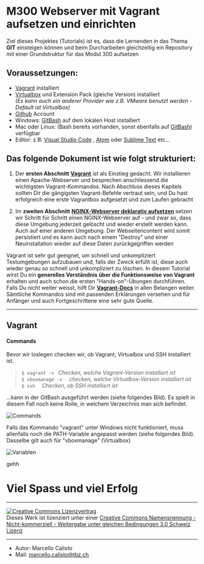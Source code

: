 [10]: https://github.com
[20]: https://www.vagrantup.com/docs


# M300 Webserver mit Vagrant aufsetzen und einrichten

Ziel dieses Projektes (Tutorials) ist es, dass die Lernenden in das Thema **GIT** einsteigen können und beim Durcharbeiten gleichzeitig ein Repository mit einer Grundstruktur für das Modul 300 aufsetzen<br>

## Voraussetzungen:
- [Vagrant](https://www.vagrantup.com/) installiert
- [Virtualbox](https://www.virtualbox.org/wiki/Downloads) und Extension Pack (gleiche Version) installiert <br>_(Es kann auch ein anderer Provider wie z.B. VMware benutzt werden - Default ist Virtualbox)_
- [Github](https://github.com/) Account
- Windows: [GitBash](https://git-scm.com/downloads) auf dem lokalen Host installiert
- Mac oder Linux: (Bash bereits vorhanden, sonst ebenfalls auf [GitBash](https://git-scm.com/downloads)) verfügbar
- Editor: z.B: [Visual Studio Code](https://code.visualstudio.com/) , [Atom](https://atom.io/) oder [Sublime Text](https://www.sublimetext.com/) etc...

## Das folgende Dokument ist wie folgt strukturiert:
1. Der **ersten Abschnitt** **[Vagrant](#vagrant)** ist als Einstieg gedacht. Wir installieren einen Apache-Webserver und besprechen anschliessend die wichtigsten Vagrant-Kommandos. Nach Abschluss dieses Kapitels sollten Dir die gängigsten Vagrant-Befehle vertraut sein, und Du hast erfolgreich eine erste Vagrantbox aufgesetzt und zum Laufen gebracht  

2. Im **zweiten Abschnitt** **[NGINX-Webserver deklarativ aufsetzen](#nginx-webserver-deklarativ-aufsetzen)** setzen wir Schritt für Schritt einen NGINX-Webserver auf - und zwar so, dass diese Umgebung jederzeit gelöscht und wieder erstellt werden kann. Auch auf einer anderen Umgebung. Der Webseitencontent wird somit persistiert und es kann auch nach einem "Destroy" und einer Neuinstallation wieder auf diese Daten zurückgegriffen werden


Vagrant ist sehr gut geeignet, um schnell und unkompliziert Testumgebungen aufzubauen und, falls der Zweck erfüllt ist, diese auch wieder genau so schnell und unkompliziert zu löschen. In diesem Tutorial wirst Du ein **generelles Verständnis über die Funktionsweise von Vagrant** erhalten und auch schon die ersten "Hands-on"-Übungen durchführen. Falls Du nicht weiter weisst, hilft Dir **[Vagrant-Docs][20]** in allen Belangen weiter. Sämtliche Kommandos sind mit passenden Erklärungen versehen und für Anfänger und auch Fortgeschrittene eine sehr gute Quelle.

---


## Vagrant ##
#### Commands 
Bevor wir loslegen checken wir, ob Vagrant, Virtualbox und SSH installiert ist.

> `$ vagrant -v ` _Checken, welche Vagrant-Version installiert ist_<br>
> `$ vboxmanage -v  ` _checken, welche Virtualbox-Version installiert ist_ <br>
> `$ ssh  ` _Checken, ob SSH installiert ist_ <br>

...kann in der GitBash ausgeführt werden (siehe folgendes Bild). Es spielt in diesem Fall noch keine Rolle, in welchem Verzeichnis man sich befindet. 

  ![Commands](images/01_vagrant-vb-ssh_v2.png)

Falls das Kommando "vagrant" unter Windows nicht funktioniert, muss allenfalls noch die PATH-Variable angepasst werden (siehe folgendes Bild). Dasselbe gilt auch für "vboxmanage" (Virtualbox)

  ![Variablen](images/02_Systemvariable-f-vagrant.png)


gehh








# Viel Spass und viel Erfolg
- - -
<a rel="license" href="http://creativecommons.org/licenses/by-nc-sa/3.0/ch/"><img alt="Creative Commons Lizenzvertrag" style="border-width:0" src="https://i.creativecommons.org/l/by-nc-sa/3.0/ch/88x31.png" /></a><br />Dieses Werk ist lizenziert unter einer <a rel="license" href="http://creativecommons.org/licenses/by-nc-sa/3.0/ch/">Creative Commons Namensnennung - Nicht-kommerziell - Weitergabe unter gleichen Bedingungen 3.0 Schweiz Lizenz</a>

- - -

- Autor: Marcello Calisto
- Mail: marcello.calisto@tbz.ch